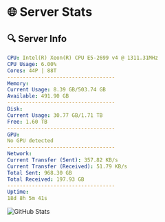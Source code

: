 # 🌐 Server Stats
## 🔍 Server Info
```yaml
CPU: Intel(R) Xeon(R) CPU E5-2699 v4 @ 1311.31MHz
CPU Usage: 6.00%
Cores: 44P | 88T
-----------------------------------
Memory:
Current Usage: 8.39 GB/503.74 GB
Available: 491.90 GB
-----------------------------------
Disk:
Current Usage: 30.77 GB/1.71 TB
Free: 1.60 TB
-----------------------------------
GPU:
No GPU detected
-----------------------------------
Network:
Current Transfer (Sent): 357.82 KB/s
Current Transfer (Received): 51.79 KB/s
Total Sent: 968.30 GB
Total Received: 197.93 GB
-----------------------------------
Uptime:
18d 8h 5m 41s
```
![GitHub Stats](https://img.shields.io/badge/Updated-2025-05-08_01:14:29-blue)